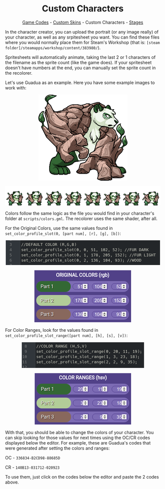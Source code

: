<h1 align="center">Custom Characters</h1>

<p align="center"><a href="https://github.com/Readek/RoA-Skin-Recolorer/blob/main/Docs/Game Codes.md">Game Codes</a> - <a href="https://github.com/Readek/RoA-Skin-Recolorer/blob/main/Docs/Custom Skins.md">Custom Skins</a> - Custom Characters - <a href="https://github.com/Readek/RoA-Skin-Recolorer/blob/main/Docs/Stages.md">Stages</a></p>


In the character creator, you can upload the portrait (or any image really) of your character, as well as any srpitesheet you want. You can find these files where you would normally place them for Steam's Workshop (that is: `[steam folder]/steamapps/workshop/content/383980/`).

Spritesheets will automatically animate, taking the last 2 or 1 characters of the filename as the sprite count (like the game does). If your spritesheet doesn't have numbers at the end, you can manually set the sprite count in the recolorer.

Let's use Guadua as an example. Here you have some example images to work with:

<p align="center">

  <img src="https://github.com/Readek/RoA-Skin-Recolorer/blob/main/Docs/Resources/Characters/Guadua/portrait.png" alt="Guadua Portrait">

</p>

<p align="center">

  <img src="https://github.com/Readek/RoA-Skin-Recolorer/blob/main/Docs/Resources/Characters/Guadua/idle_strip8.png" alt="Guadua Idle Spritesheet">

</p>

Colors follow the same logic as the file you would find in your character's folder at `scripts/colors.gml`. The recolorer uses the same shader, after all.

For the Original Colors, use the same values found in `set_color_profile_slot(0, [part num], [r], [g], [b])`:

<p align="center">

  <img src="https://github.com/Readek/RoA-Skin-Recolorer/blob/main/Docs/Resources/Misc/Guadua OC colorsgml.png" alt="Guadua's Original Colors">

</p>

<p align="center">

  <img src="https://github.com/Readek/RoA-Skin-Recolorer/blob/main/Docs/Resources/Misc/Guadua OC recolorer.png" alt="Guadua's Original Colors">

</p>

For Color Ranges, look for the values found in `set_color_profile_slot_range([part num], [h], [s], [v])`:

<p align="center">

  <img src="https://github.com/Readek/RoA-Skin-Recolorer/blob/main/Docs/Resources/Misc/Guadua CR colorsgml.png" alt="Guadua's Original Colors">

</p>

<p align="center">

  <img src="https://github.com/Readek/RoA-Skin-Recolorer/blob/main/Docs/Resources/Misc/Guadua CR recolorer.png" alt="Guadua's Original Colors">

</p>

With that, you should be able to change the colors of your character. You can skip looking for those values for next times using the OC/CR codes displayed below the editor. For example, these are Guadua's codes that were generated after setting the colors and ranges:

OC - `336834-B2CD98-88685D`

CR - `140B13-031712-020923`

To use them, just click on the codes below the editor and paste the 2 codes above.

<!-- ---

And just because I didnt really have a better place to put this, here's some codes for "existing" characters from the game in case you wanna have fun with those:

<h2>Bradshaw</h2>

<p align="center">

  <img src="https://github.com/Readek/RoA-Skin-Recolorer/blob/main/Docs/Resources/Characters/Wrastor/Bradshaw.png" alt="Bradshaw">

</p>

OC - `247579-2C4874-E6DA19-BBE7C8-595253`

CR - `1B1732-120F1E-1B1E32-1D0528-12053C`

- TODO ragnir, ayala -->